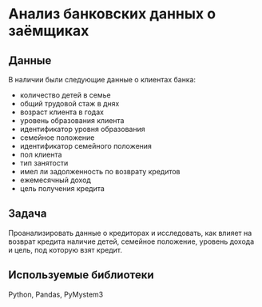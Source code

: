 # Анализ банковских данных о заёмщиках


## Данные

В наличии были следующие данные о клиентах банка:
- количество детей в семье
- общий трудовой стаж в днях
- возраст клиента в годах
- уровень образования клиента
- идентификатор уровня образования
- семейное положение
- идентификатор семейного положения
- пол клиента
- тип занятости
- имел ли задолженность по возврату кредитов
- ежемесячный доход
- цель получения кредита

## Задача

Проанализировать данные о кредиторах и исследовать, как влияет на возврат кредита наличие детей, семейное положение, уровень дохода и цель, под которую взят кредит.

## Используемые библиотеки
Python, Pandas, PyMystem3
